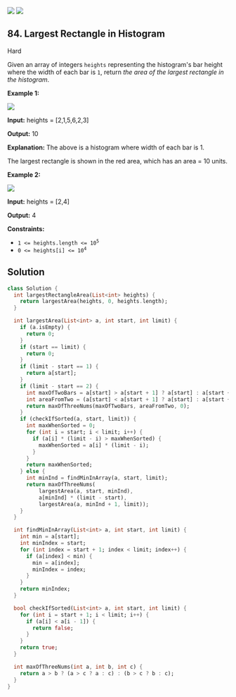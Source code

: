 [![](https://img.shields.io/github/stars/LeetCode-in-Dart/LeetCode-in-Dart?label=Stars&style=flat-square)](https://github.com/LeetCode-in-Dart/LeetCode-in-Dart)
[![](https://img.shields.io/github/forks/LeetCode-in-Dart/LeetCode-in-Dart?label=Fork%20me%20on%20GitHub%20&style=flat-square)](https://github.com/LeetCode-in-Dart/LeetCode-in-Dart/fork)

## 84\. Largest Rectangle in Histogram

Hard

Given an array of integers `heights` representing the histogram's bar height where the width of each bar is `1`, return _the area of the largest rectangle in the histogram_.

**Example 1:**

![](https://assets.leetcode.com/uploads/2021/01/04/histogram.jpg)

**Input:** heights = [2,1,5,6,2,3]

**Output:** 10

**Explanation:** The above is a histogram where width of each bar is 1. 

The largest rectangle is shown in the red area, which has an area = 10 units.

**Example 2:**

![](https://assets.leetcode.com/uploads/2021/01/04/histogram-1.jpg)

**Input:** heights = [2,4]

**Output:** 4

**Constraints:**

*   <code>1 <= heights.length <= 10<sup>5</sup></code>
*   <code>0 <= heights[i] <= 10<sup>4</sup></code>

## Solution

```dart
class Solution {
  int largestRectangleArea(List<int> heights) {
    return largestArea(heights, 0, heights.length);
  }

  int largestArea(List<int> a, int start, int limit) {
    if (a.isEmpty) {
      return 0;
    }
    if (start == limit) {
      return 0;
    }
    if (limit - start == 1) {
      return a[start];
    }
    if (limit - start == 2) {
      int maxOfTwoBars = a[start] > a[start + 1] ? a[start] : a[start + 1];
      int areaFromTwo = (a[start] < a[start + 1] ? a[start] : a[start + 1]) * 2;
      return maxOfThreeNums(maxOfTwoBars, areaFromTwo, 0);
    }
    if (checkIfSorted(a, start, limit)) {
      int maxWhenSorted = 0;
      for (int i = start; i < limit; i++) {
        if (a[i] * (limit - i) > maxWhenSorted) {
          maxWhenSorted = a[i] * (limit - i);
        }
      }
      return maxWhenSorted;
    } else {
      int minInd = findMinInArray(a, start, limit);
      return maxOfThreeNums(
          largestArea(a, start, minInd),
          a[minInd] * (limit - start),
          largestArea(a, minInd + 1, limit));
    }
  }

  int findMinInArray(List<int> a, int start, int limit) {
    int min = a[start];
    int minIndex = start;
    for (int index = start + 1; index < limit; index++) {
      if (a[index] < min) {
        min = a[index];
        minIndex = index;
      }
    }
    return minIndex;
  }

  bool checkIfSorted(List<int> a, int start, int limit) {
    for (int i = start + 1; i < limit; i++) {
      if (a[i] < a[i - 1]) {
        return false;
      }
    }
    return true;
  }

  int maxOfThreeNums(int a, int b, int c) {
    return a > b ? (a > c ? a : c) : (b > c ? b : c);
  }
}
```